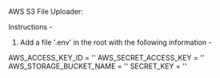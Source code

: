 AWS S3 File Uploader:

Instructions - 
1. Add a file '.env' in the root with the following information - 

AWS_ACCESS_KEY_ID = ''
AWS_SECRET_ACCESS_KEY = ''
AWS_STORAGE_BUCKET_NAME = ''
SECRET_KEY = ''